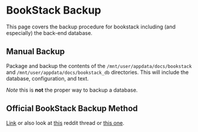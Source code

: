 # BookStack Backup

This page covers the backup procedure for bookstack including (and especially) the back-end database.

## Manual Backup

Package and backup the contents of the `/mnt/user/appdata/docs/bookstack` and `/mnt/user/appdata/docs/bookstack_db` directories. This will include the database, configuration, and text.

*Note* this is **not** the proper way to backup a database.

## Official BookStack Backup Method

[Link](https://www.bookstackapp.com/docs/admin/backup-restore/) or also look at [this](https://www.bookstackapp.com/docs/admin/backup-restore/) reddit thread or [this one](https://www.reddit.com/r/BookStack/comments/ix9iu4/backup_bookstack_database_using_mysqldump_when/).
